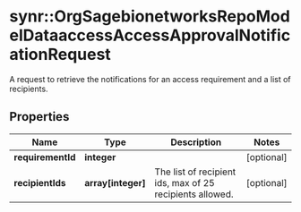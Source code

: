 # synr::OrgSagebionetworksRepoModelDataaccessAccessApprovalNotificationRequest

A request to retrieve the notifications for an access requirement and a list of recipients.

## Properties
Name | Type | Description | Notes
------------ | ------------- | ------------- | -------------
**requirementId** | **integer** |  | [optional] 
**recipientIds** | **array[integer]** | The list of recipient ids, max of 25 recipients allowed. | [optional] 


